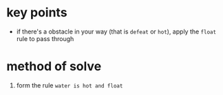 # key points
* if there's a obstacle in your way (that is `defeat` or `hot`), apply the `float` rule to pass through
# method of solve
1) form the rule `water is hot and float`
